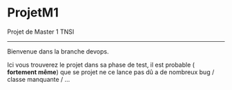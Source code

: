 # ProjetM1
Projet de Master 1 TNSI

---

Bienvenue dans la branche devops.

Ici vous trouverez le projet dans sa phase de test, il est probable ( <strong> fortement même</strong>) que se projet ne ce lance pas dû a de nombreux bug / classe manquante / ...
